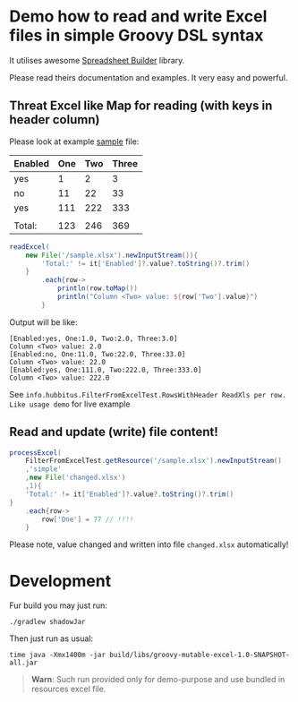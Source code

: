 # Demo how to read and write Excel files in simple Groovy DSL syntax

It utilises awesome [Spreadsheet Builder](https://spreadsheet.dsl.builders) library.

Please read theirs documentation and examples. It very easy and powerful.

## Threat Excel like Map for reading (with keys in header column)

Please look at example [sample](src/main/resources/sample.xlsx) file:

| Enabled | One | Two | Three |
|---------|-----|-----|-------|
| yes     |   1 |   2 |     3 |
| no      |  11 |  22 |    33 |
| yes     | 111 | 222 |   333 |
|         |     |     |       |
| Total:  | 123 | 246 |   369 |

```groovy
readExcel(
	new File('/sample.xlsx').newInputStream()){
		'Total:' != it['Enabled']?.value?.toString()?.trim()
	}
		.each{row->
			println(row.toMap())
			println("Column <Two> value: ${row['Two'].value}")
		}
```
Output will be like:
```
[Enabled:yes, One:1.0, Two:2.0, Three:3.0]
Column <Two> value: 2.0
[Enabled:no, One:11.0, Two:22.0, Three:33.0]
Column <Two> value: 22.0
[Enabled:yes, One:111.0, Two:222.0, Three:333.0]
Column <Two> value: 222.0
```

See `info.hubbitus.FilterFromExcelTest.RowsWithHeader ReadXls per row. Like usage demo` for live example

## Read and update (write) file content!

```groovy
processExcel(
	FilterFromExcelTest.getResource('/sample.xlsx').newInputStream()
	,'simple'
	,new File('changed.xlsx')
	,1){
	'Total:' != it['Enabled']?.value?.toString()?.trim()
}
	.each{row->
		row['One'] = 77 // !!!!
	}
```

Please note, value changed and written into file `changed.xlsx` automatically!

# Development

Fur build you may just run:

	./gradlew shadowJar

Then just run as usual:

	time java -Xmx1400m -jar build/libs/groovy-mutable-excel-1.0-SNAPSHOT-all.jar

> **Warn**: Such run provided only for demo-purpose and use bundled in resources excel file.
